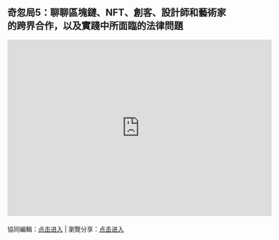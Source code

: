 ## 奇忽局5：聊聊區塊鏈、NFT、創客、設計師和藝術家的跨界合作，以及實踐中所面臨的法律問題

<iframe width="600" height="400" frameborder="0" src="https://www.mindmeister.com/maps/public_map_shell/1809744087/5-nft?width=600&height=400&z=auto&t=YvHv4vs0mZ&no_logo=1" scrolling="no" style="overflow: hidden; margin-bottom: 5px;">Your browser is not able to display frames. Please visit <a href="https://www.mindmeister.com/1809744087/5-nft?t=YvHv4vs0mZ" target="_blank">奇忽局5：聊聊區塊鏈、NFT、創客、設計師和藝術家的跨界合作，以及實踐中所面臨的法律問題</a> on MindMeister.</iframe>

協同編輯：[点击进入](https://mm.tt/1809744087?t=YvHv4vs0mZ) | 瀏覽分享：[点击进入](https://www.mindmeister.com/1809744087/5-nft)